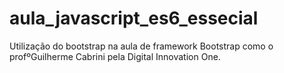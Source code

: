 # aula_javascript_es6_essecial
Utilização do bootstrap na aula de framework Bootstrap como o profºGuilherme Cabrini pela Digital Innovation One.
